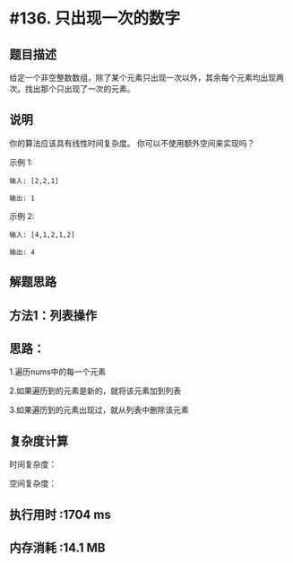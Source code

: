 #136. 只出现一次的数字
============

题目描述
-------

给定一个非空整数数组，除了某个元素只出现一次以外，其余每个元素均出现两次。找出那个只出现了一次的元素。

说明
----

你的算法应该具有线性时间复杂度。 你可以不使用额外空间来实现吗？

示例 1:

    输入: [2,2,1]
    
    输出: 1
    
示例 2:

    输入: [4,1,2,1,2]
    
    输出: 4

解题思路
-------

方法1：列表操作
--------------

思路：
-----

1.遍历nums中的每一个元素

2.如果遍历到的元素是新的，就将该元素加到列表

3.如果遍历到的元素出现过，就从列表中删除该元素

复杂度计算
-------------

时间复杂度：

空间复杂度：

执行用时 :1704 ms
--------------------

内存消耗 :14.1 MB
--------------------
